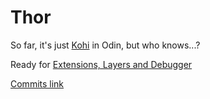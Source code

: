 # Thor

So far, it's just [Kohi](https://github.com/travisvroman/kohi) in Odin, but who knows...?

Ready for [Extensions, Layers and Debugger](https://github.com/travisvroman/kohi/commit/cc1955cc6b3c2ee163990c5625bef1dde73797a6)

[Commits link](https://github.com/travisvroman/kohi/commits/main?before=b9f1b523a0b737d2a1c6df9d6c648d78044b4008+285&branch=main&qualified_name=refs%2Fheads%2Fmain)
